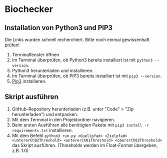 # Biochecker

## Installation von Python3 und PIP3
Die Links wurden schnell recherchiert. Bitte noch einmal gewissenhaft prüfen!
1. Terminalfenster öffnen
2. Im Terminal überprüfen, ob Python3 bereits installiert ist mit `python3 --version`.
3. Python3 herunterladen und installieren. 
4. Im Terminal überprüfen, ob PIP3 bereits installiert ist mit `pip3 --version`.
5. [Pip3](https://de.wikipedia.org/wiki/Pip_(Python)) installieren.

## Skript ausführen
1. GitHub-Repository herunterladen (z.B. unter "Code" > "Zip herunterladen") und entpacken.
2. Mit dem Terminal in den Projektordner navigieren.
2. Beim ersten Ausführen alle benötigten Pakete mit `pip3 install -r requirements.txt` installieren.
3. Mit dem Befehl `python3 run.py <Quellpfad> <Zielpfad> <untererCh02Threshold> <untererCh01Threshold> <obererCh02Threshold>` das Skript ausführen. (Thresholds werden im Float-Format übergeben, z.B. 1.0)
